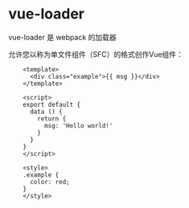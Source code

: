 
# vue-loader

vue-loader 是 webpack 的加载器

允许您以称为单文件组件（SFC）的格式创作Vue组件：

```
	<template>
	  <div class="example">{{ msg }}</div>
	</template>

	<script>
	export default {
	  data () {
	    return {
	      msg: 'Hello world!'
	    }
	  }
	}
	</script>

	<style>
	.example {
	  color: red;
	}
	</style>
```
